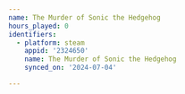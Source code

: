 ```yaml
---
name: The Murder of Sonic the Hedgehog
hours_played: 0
identifiers:
  - platform: steam
    appid: '2324650'
    name: The Murder of Sonic the Hedgehog
    synced_on: '2024-07-04'

---
```

